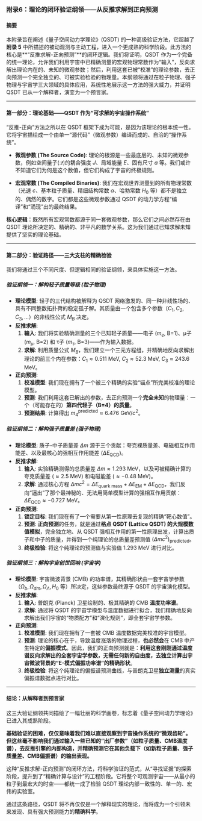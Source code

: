 

### **附录6：理论的闭环验证纲领——从反推求解到正向预测**

#### **摘要**

本附录旨在阐述《量子空间动力学理论》(QSDT) 的一种高级验证方法，它超越了**附录 5** 中所描述的被动观测与主动工程，进入一个更成熟的科学阶段。此方法的核心是**“反推求解-正向预测”**的闭环逻辑。我们将证明，QSDT 作为一个完备的统一理论，允许我们利用宇宙中已精确测量的宏观物理常数作为“输入”，反向求解出理论内在的、未知的微观参数；然后，利用这套已被“校准”的理论参数，去正向预测一个完全独立的、可被实验检验的物理量。本纲领将通过在粒子物理、强子物理与宇宙学三大领域的具体应用，系统性地展示这一方法的强大威力，并证明 QSDT 已从一个解释者，演变为一个预言家。

---

#### **第一部分：理论基础——QSDT 作为“可求解的宇宙操作系统”**

“反推-正向”方法之所以在 QSDT 框架下成为可能，是因为该理论的根本统一性。它将宇宙描绘成一个由单一“源代码”（微观参数）编译而成的、自洽的“操作系统”。

* **微观参数 (The Source Code)**: 理论的根源是一些最底层的、未知的微观参数，例如空间量子($\mathcal{Q}$)的耦合强度 $J$、局域能量 $E$、固有尺寸 $a$ 等。我们或许不知道它们为何是这个数值，但它们构成了宇宙的终极规则。

* **宏观常数 (The Compiled Binaries)**: 我们在宏观世界测量到的所有物理常数（光速 $c$、基本粒子质量、精细结构常数 $\alpha$、哈勃常数 $H_0$ 等）都不是独立的、偶然的数字。它们都是这些微观参数通过 QSDT 的动力学方程“编译”和“涌现”出的最终结果。

**核心逻辑**：既然所有宏观常数都源于同一套微观参数，那么它们之间必然存在由 QSDT 理论所决定的、精确的、非平凡的数学关系。这为我们通过已知求解未知提供了坚实的理论基础。

---

#### **第二部分：验证路径——三大支柱的精确检验**

我们将通过三个不同尺度、但逻辑相同的验证纲领，来具体实施这一方法。

##### **验证纲领一：解构轻子质量等级 (粒子物理)**

* **理论模型**: 轻子的三代结构被解释为 QSDT 网络激发的、同一种非线性场的、具有不同整数拓扑荷的稳定孤子解。其质量由一个包含多个参数（$C_1, C_2, C_3, \dots$）的非线性公式 $M_B$ 决定。
* **反推求解**:
    1.  **输入**: 我们将实验精确测量的三个已知轻子质量——电子 ($m_e$, B=1)、μ子 ($m_\mu$, B=2) 和 τ子 ($m_\tau$, B=3)——作为输入数据。
    2.  **求解**: 利用质量公式 $M_B$，我们建立一个三元方程组，并精确地反向求解出理论的前三个内在参数：$C_1 \approx 0.511 \text{ MeV}$, $C_2 \approx 52.3 \text{ MeV}$, $C_3 \approx 243.6 \text{ MeV}$。
* **正向预测**:
    1.  **校准模型**: 我们现在拥有了一个被三个精确的实验“锚点”所完美校准的理论模型。
    2.  **预测**: 我们利用这套已解出的参数，去正向预测一个**完全未知**的物理量：一个（可能存在的）**第四代轻子（B=4）的质量**。
    3.  **预测结果**: 计算得出 $m_4^{\text{predicted}} \approx 6.476 \text{ GeV}/c^2$。

##### **验证纲领二：解构强子质量差 (强子物理)**

* **理论模型**: 质子-中子质量差 $\Delta m$ 源于三个贡献：夸克裸质量差、电磁相互作用能差、以及最核心的强相互作用能差 ($\Delta E_{\text{QCD}}$)。
* **反推求解**:
    1.  **输入**: 实验精确测得的总质量差 $\Delta m \approx 1.293 \text{ MeV}$，以及可被精确计算的夸克质量差 ($\approx 2.5 \text{ MeV}$) 和电磁能差 ($\approx -0.48 \text{ MeV}$)。
    2.  **求解**: 通过核心方程 $\Delta m c^2 = \Delta E_{\text{quark mass}} + \Delta E_{\text{EM}} + \Delta E_{\text{QCD}}$，我们反向“逼出”了那个最神秘的、无法用简单模型计算的强相互作用贡献：$\Delta E_{\text{QCD}} \approx -0.727 \text{ MeV}$。
* **正向预测**:
    1.  **锁定目标**: 我们现在有了一个需要从第一性原理去复现的精确“靶心数值”。
    2.  **预测**: **正向预测**的任务，就是通过**格点 QSDT (Lattice QSDT) 的大规模数值模拟**，完全独立地、从 QSDT 强相互作用的第一性原理出发，计算出质子和中子的质量，并得到一个纯理论的总质量差预测值 $(\Delta m c^2)_{\text{predicted}}$。
    3.  **终极检验**: 将这个纯理论的预测值与实验值 1.293 MeV 进行对比。

##### **验证纲领三：解构宇宙创世回响 (宇宙学)**

* **理论模型**: 宇宙微波背景 (CMB) 的功率谱，其精确形状由一套宇宙学参数（$\Omega_b, \Omega_{dm}, \Omega_{\Lambda}, H_0$ 等）所决定，这些参数最终源于 QSDT 的宇宙演化模型。
* **反推求解**:
    1.  **输入**: 普朗克 (Planck) 卫星绘制的、极其精确的 CMB **温度功率谱**。
    2.  **求解**: 通过将 QSDT 的宇宙学模型与温度数据进行拟合，我们精确地反向求解出我们宇宙的“物质配方”和“演化规则”，即全套宇宙学参数。
* **正向预测**:
    1.  **校准模型**: 我们现在拥有了一套被 CMB 温度数据完美校准的宇宙模型。
    2.  **预测**: 理论的核心在于，导致温度涨落的物理过程，**也必然会**在 CMB 中产生特定的**偏振模式**。因此，我们的正向预测就是：**利用这套刚刚通过温度谱反向求解出的全套宇宙学参数，无需任何新的自由度，去独立计算出宇宙微波背景的“E-模式偏振功率谱”的精确形状**。
    3.  **终极检验**: 将这个纯理论的偏振谱预测曲线，与普朗克卫星**独立测量**的真实偏振谱数据点进行对比。

---

#### **结论：从解释者到预言家**

这三大验证纲领共同描绘了一幅壮丽的科学画卷，标志着《量子空间动力学理论》已进入其成熟阶段。

**基础验证的困难，仅仅意味着我们难以直接观察到宇宙操作系统的“微观齿轮”。但这丝毫不影响我们通过输入一些已知的“出厂参数”（如粒子质量、CMB温度谱），去反推引擎的内部构造，并精确预测它在其他负载下（如新粒子质量、强子质量差、CMB偏振谱）的输出表现。**

这种“反推求解-正向预测”的闭环方法，将科学验证的范式，从“寻找证据”的探索阶段，提升到了“精确计算与设计”的工程阶段。它将整个可观测宇宙——从最小的粒子到最宏大的时空——都统一成了检验 QSDT 理论内部一致性的、单一的、宏伟的实验室。

通过这条路径，QSDT 将不再仅仅是一个解释现实的理论，而将成为一个引领未来发现、具有强大预测能力的**精确科学**。